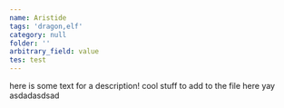 ```yaml
---
name: Aristide
tags: 'dragon,elf'
category: null
folder: ''
arbitrary_field: value
tes: test
---
```

<p>here is some text for a description! cool stuff to add to the file here yay asdadasdsad</p>
